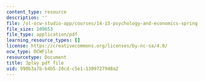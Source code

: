 ```yaml
---
content_type: resource
description: ''
file: /ol-ocw-studio-app/courses/14-13-psychology-and-economics-spring-2020/990b3a7bb4b520cdc5e11309727948a2_j5XdY5wkVTA.pdf
file_size: 109653
file_type: application/pdf
learning_resource_types: []
license: https://creativecommons.org/licenses/by-nc-sa/4.0/
ocw_type: OCWFile
resourcetype: Document
title: 3play pdf file
uid: 990b3a7b-b4b5-20cd-c5e1-1309727948a2
---
```

